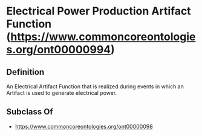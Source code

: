 # Electrical Power Production Artifact Function (https://www.commoncoreontologies.org/ont00000994)

## Definition
An Electrical Artifact Function that is realized during events in which an Artifact is used to generate electrical power.

## Subclass Of
- https://www.commoncoreontologies.org/ont00000098

